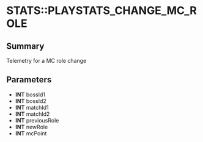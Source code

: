 # STATS::PLAYSTATS_CHANGE_MC_ROLE

## Summary
Telemetry for a MC role change

## Parameters
* **INT** bossId1
* **INT** bossId2
* **INT** matchId1
* **INT** matchId2
* **INT** previousRole
* **INT** newRole
* **INT** mcPoint
